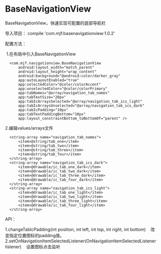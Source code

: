 # BaseNavigationView
BaseNavigationView，快速实现可配置的底部导航栏

导入项目：
  compile 'com.mjf:basenavigationview:1.0.2'

配置方法：

  1.在布局中引入BaseNavigationView

      <com.mjf.navigationview.BaseNavigationView
          android:layout_width="match_parent"
          android:layout_height="wrap_content"
          android:background="@android:color/darker_gray"
          app:autoLayoutEnabled="true"
          app:selectedColor="@color/colorAccent"
          app:unselectedColor="@color/colorPrimary"
          app:tabNames="@array/navigation_tab_names"
          app:tabTextSize="20px"
          app:tabIcArraysSelected="@array/navigation_tab_ics_light"
          app:tabIcArraysUnselected="@array/navigation_tab_ics_dark"
          app:tabIcPadding="10px"
          app:tabTextPaddingBottom="10px"
          app:layout_constraintBottom_toBottomOf="parent" />
          
  2.编辑values/arrays文件
  
      <string-array name="navigation_tab_names">
          <item>@string/tab_one</item>
          <item>@string/tab_two</item>
          <item>@string/tab_three</item>
          <item>@string/tab_four</item>
      </string-array>
      <string-array name="navigation_tab_ics_dark">
          <item>@drawable/ic_tab_one_dark</item>
          <item>@drawable/ic_tab_two_dark</item>
          <item>@drawable/ic_tab_three_dark</item>
          <item>@drawable/ic_tab_four_dark</item>
      </string-array>
      <string-array name="navigation_tab_ics_light">
          <item>@drawable/ic_tab_one_light</item>
          <item>@drawable/ic_tab_two_light</item>
          <item>@drawable/ic_tab_three_light</item>
          <item>@drawable/ic_tab_four_light</item>
      </string-array>

API：

  1.changeTabIcPadding(int position, int left, int top, int right, int bottom)
    改变指定位置图标的padding值。
  2.setOnNavigationItemSelectedListener(OnNavigationItemSelectedListener listener)
    设置图标点击监听
